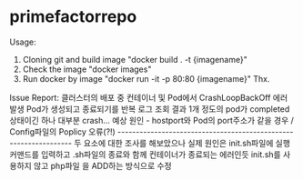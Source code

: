 # primefactorrepo

Usage:

  1. Cloning git and build image "docker build . -t {imagename}"
  2. Check the image "docker images"
  3. Run docker by image "docker run -it -p 80:80 {imagename}"
  Thx.
  
  

Issue Report:
  클러스터의 배포 중 컨테이너 및 Pod에서 CrashLoopBackOff 에러 발생
      Pod가 생성되고 종료되기를 반복
      로그 조회 결과 1개 정도의 pod가 completed 상태이긴 하나 대부분 crash...
      예상 원인 - hostport와 Pod의 port주소가 같을 경우 / Config파일의 Poplicy 오류(?!)
      -----------------------------------------------------------------
      두 요소에 대한 조사를 해보았으나 실제 원인은 init.sh파일에 실행 커맨드를 입력하고 .sh파일의 종료와 함께 컨테이너가 종료되는 에러인듯
      init.sh를 사용하지 않고 php파일 을 ADD하는 방식으로 수정
      
      
      
     
